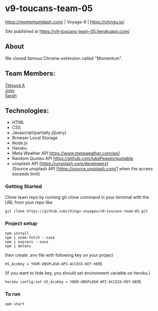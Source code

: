 # v9-toucans-team-05  
https://momentumdash.com/ | Voyage-9 | https://chingu.io/  

Site published at https://v9-toucans-team-05.herokuapp.com/
## About
We cloned famous Chrome-extension called "Momentum".

## Team Members:  
 [Tetsuya A](https://github.com/peppertaro)  
 [Josy](https://github.com/JH1408)  
 [Sarah](https://github.com/smellaphant)  

## Technologies:  
 - HTML  
 - CSS  
 - Javascript(partially jQuery)  
 - Browser Local Storage  
 - Node.js  
 - Heroku  
 - Meta Weather API https://www.metaweather.com/api/  
 - Random Quotes API https://github.com/lukePeavey/quotable  
 - unsplash API [https://unsplash.com/developers]  
(Source unsplash API [https://source.unsplash.com/] when the access exceeds limit)  


### Getting Started  
Clone team repo by running git clone command in your terminal with the URL from your repo like:  
```
git clone https://github.com/chingu-voyages/v9-toucans-team-05.git  
```

### Project setup
```
npm install
npm i node-fetch --save
npm i express --save
npm i dotenv
```
then create .env file with following key on your project
```
US_AcsKey = YOUR-UNSPLASH-API-ACCESS-KEY-HERE
```

(If you want to hide key, you should set environment variable on heroku.)
```
heroku config:set US_AcsKey = YOUR-UNSPLASH-API-ACCESS-KEY-HERE
```
### To run
```
npm start
```
